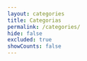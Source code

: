 ```yaml
---
layout: categories
title: Categorias
permalink: /categories/
hide: false
excluded: true
showCounts: false
---
```

